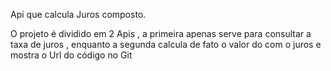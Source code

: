 Api que calcula Juros composto. 

O projeto é dividido em 2 Apis , a primeira apenas serve para consultar a taxa de juros , enquanto a segunda calcula de fato o valor do com o juros 
e mostra o Url do código no Git
